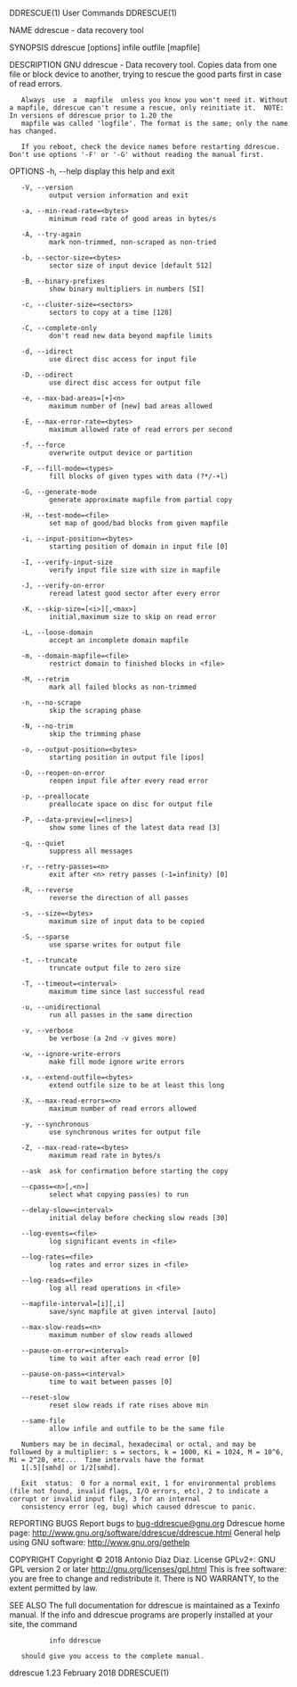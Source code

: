DDRESCUE(1)                                                                            User Commands                                                                           DDRESCUE(1)

NAME
       ddrescue - data recovery tool

SYNOPSIS
       ddrescue [options] infile outfile [mapfile]

DESCRIPTION
       GNU ddrescue - Data recovery tool.  Copies data from one file or block device to another, trying to rescue the good parts first in case of read errors.

       Always  use  a  mapfile  unless you know you won't need it. Without a mapfile, ddrescue can't resume a rescue, only reinitiate it.  NOTE: In versions of ddrescue prior to 1.20 the
       mapfile was called 'logfile'. The format is the same; only the name has changed.

       If you reboot, check the device names before restarting ddrescue.  Don't use options '-F' or '-G' without reading the manual first.

OPTIONS
       -h, --help
              display this help and exit

       -V, --version
              output version information and exit

       -a, --min-read-rate=<bytes>
              minimum read rate of good areas in bytes/s

       -A, --try-again
              mark non-trimmed, non-scraped as non-tried

       -b, --sector-size=<bytes>
              sector size of input device [default 512]

       -B, --binary-prefixes
              show binary multipliers in numbers [SI]

       -c, --cluster-size=<sectors>
              sectors to copy at a time [128]

       -C, --complete-only
              don't read new data beyond mapfile limits

       -d, --idirect
              use direct disc access for input file

       -D, --odirect
              use direct disc access for output file

       -e, --max-bad-areas=[+]<n>
              maximum number of [new] bad areas allowed

       -E, --max-error-rate=<bytes>
              maximum allowed rate of read errors per second

       -f, --force
              overwrite output device or partition

       -F, --fill-mode=<types>
              fill blocks of given types with data (?*/-+l)

       -G, --generate-mode
              generate approximate mapfile from partial copy

       -H, --test-mode=<file>
              set map of good/bad blocks from given mapfile

       -i, --input-position=<bytes>
              starting position of domain in input file [0]

       -I, --verify-input-size
              verify input file size with size in mapfile

       -J, --verify-on-error
              reread latest good sector after every error

       -K, --skip-size=[<i>][,<max>]
              initial,maximum size to skip on read error

       -L, --loose-domain
              accept an incomplete domain mapfile

       -m, --domain-mapfile=<file>
              restrict domain to finished blocks in <file>

       -M, --retrim
              mark all failed blocks as non-trimmed

       -n, --no-scrape
              skip the scraping phase

       -N, --no-trim
              skip the trimming phase

       -o, --output-position=<bytes>
              starting position in output file [ipos]

       -O, --reopen-on-error
              reopen input file after every read error

       -p, --preallocate
              preallocate space on disc for output file

       -P, --data-preview[=<lines>]
              show some lines of the latest data read [3]

       -q, --quiet
              suppress all messages

       -r, --retry-passes=<n>
              exit after <n> retry passes (-1=infinity) [0]

       -R, --reverse
              reverse the direction of all passes

       -s, --size=<bytes>
              maximum size of input data to be copied

       -S, --sparse
              use sparse writes for output file

       -t, --truncate
              truncate output file to zero size

       -T, --timeout=<interval>
              maximum time since last successful read

       -u, --unidirectional
              run all passes in the same direction

       -v, --verbose
              be verbose (a 2nd -v gives more)

       -w, --ignore-write-errors
              make fill mode ignore write errors

       -x, --extend-outfile=<bytes>
              extend outfile size to be at least this long

       -X, --max-read-errors=<n>
              maximum number of read errors allowed

       -y, --synchronous
              use synchronous writes for output file

       -Z, --max-read-rate=<bytes>
              maximum read rate in bytes/s

       --ask  ask for confirmation before starting the copy

       --cpass=<n>[,<n>]
              select what copying pass(es) to run

       --delay-slow=<interval>
              initial delay before checking slow reads [30]

       --log-events=<file>
              log significant events in <file>

       --log-rates=<file>
              log rates and error sizes in <file>

       --log-reads=<file>
              log all read operations in <file>

       --mapfile-interval=[i][,i]
              save/sync mapfile at given interval [auto]

       --max-slow-reads=<n>
              maximum number of slow reads allowed

       --pause-on-error=<interval>
              time to wait after each read error [0]

       --pause-on-pass=<interval>
              time to wait between passes [0]

       --reset-slow
              reset slow reads if rate rises above min

       --same-file
              allow infile and outfile to be the same file

       Numbers may be in decimal, hexadecimal or octal, and may be followed by a multiplier: s = sectors, k = 1000, Ki = 1024, M = 10^6, Mi = 2^20, etc...  Time intervals have the format
       1[.5][smhd] or 1/2[smhd].

       Exit  status:  0 for a normal exit, 1 for environmental problems (file not found, invalid flags, I/O errors, etc), 2 to indicate a corrupt or invalid input file, 3 for an internal
       consistency error (eg, bug) which caused ddrescue to panic.

REPORTING BUGS
       Report bugs to bug-ddrescue@gnu.org
       Ddrescue home page: http://www.gnu.org/software/ddrescue/ddrescue.html
       General help using GNU software: http://www.gnu.org/gethelp

COPYRIGHT
       Copyright © 2018 Antonio Diaz Diaz.  License GPLv2+: GNU GPL version 2 or later <http://gnu.org/licenses/gpl.html>
       This is free software: you are free to change and redistribute it.  There is NO WARRANTY, to the extent permitted by law.

SEE ALSO
       The full documentation for ddrescue is maintained as a Texinfo manual.  If the info and ddrescue programs are properly installed at your site, the command

              info ddrescue

       should give you access to the complete manual.

ddrescue 1.23                                                                          February 2018                                                                           DDRESCUE(1)
